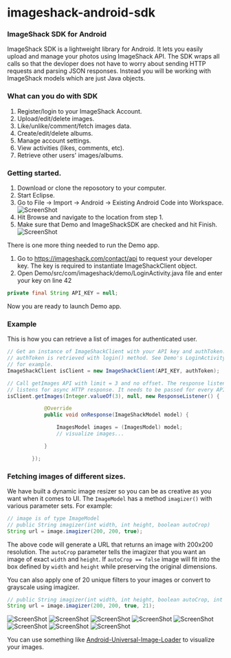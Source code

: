 imageshack-android-sdk
======================

### ImageShack SDK for Android

ImageShack SDK is a lightweight library for Android. It lets you easily upload and manage your photos using ImageShack API. The SDK wraps all calls so that the devloper does not have to worry about sending HTTP requests and parsing JSON responses. Instead you will be working with ImageShack models which are just Java objects. 

### What can you do with SDK

1. Register/login to your ImageShack Account.
2. Upload/edit/delete images.
3. Like/unlike/comment/fetch images data.
4. Create/edit/delete albums.
5. Manage account settings.
6. View activities (likes, comments, etc).
7. Retrieve other users' images/albums. 

### Getting started.

1. Download or clone the reposotory to your computer. 
2. Start Eclipse.
3. Go to File -> Import -> Android -> Existing Android Code into Workspace.
	![ScreenShot](http://imageshack.com/a/img196/3982/ewl4.png)
5. Hit Browse and navigate to the location from step 1.
6. Make sure that Demo and ImageShackSDK are checked and hit Finish.
	![ScreenShot](http://imageshack.com/a/img802/8397/l5a5.png)

There is one more thing needed to run the Demo app.

1. Go to https://imageshack.com/contact/api to request your developer key. The key is required to instantiate ImageShackClient object. 
2. Open Demo/src/com/imageshack/demo/LoginActivity.java file and enter your key on line 42
```java
private final String API_KEY = null;
```
Now you are ready to launch Demo app.

### Example
This is how you can retrieve a list of images for authenticated user.
```java
// Get an instance of ImageShackClient with your API key and authToken. The
// authToken is retrieved with login() method. See Demo's LoginActivity.java
// for example.
ImageShackClient isClient = new ImageShackClient(API_KEY, authToken);

// Call getImages API with limit = 3 and no offset. The response listener 
// listens for async HTTP response. It needs to be passed for every API call.
isClient.getImages(Integer.valueOf(3), null, new ResponseListener() {

			@Override
			public void onResponse(ImageShackModel model) {

				ImagesModel images = (ImagesModel) model;
				// visualize images...

			}

		});
```

### Fetching images of different sizes.
We have built a dynamic image resizer so you can be as creative as you want when it comes to UI. The `ImageModel` has a method `imagizer()` with various parameter sets. For example:
```java
// image is of type ImageModel
// public String imagizer(int width, int height, boolean autoCrop)
String url = image.imagizer(200, 200, true);
```
The above code will generate a URL that returns an image with 200x200 resolution. The `autoCrop` parameter tells the imagizer that you want an image of exact `width` and `height`. If `autoCrop == false` image will fit into the box defined by `width` and `height` while preserving the original dimensions. 

You can also apply one of 20 unique filters to your images or convert to grayscale using imagizer.
```java
// public String imagizer(int width, int height, boolean autoCrop, int filter)
String url = image.imagizer(200, 200, true, 21);
```

![ScreenShot](http://imagizer.imageshack.us/v2/200x200q90f0/c/827/filx.jpg)
![ScreenShot](http://imagizer.imageshack.us/v2/200x200q90f1/c/827/filx.jpg)
![ScreenShot](http://imagizer.imageshack.us/v2/200x200q90f2/c/827/filx.jpg)
![ScreenShot](http://imagizer.imageshack.us/v2/200x200q90f3/c/827/filx.jpg)
![ScreenShot](http://imagizer.imageshack.us/v2/200x200q90f8/c/827/filx.jpg)
![ScreenShot](http://imagizer.imageshack.us/v2/200x200q90f17/c/827/filx.jpg)
![ScreenShot](http://imagizer.imageshack.us/v2/200x200q90f18/c/827/filx.jpg)
![ScreenShot](http://imagizer.imageshack.us/v2/200x200q90f21/c/827/filx.jpg)

You can use something like [Android-Universal-Image-Loader](https://github.com/nostra13/Android-Universal-Image-Loader/) to visualize your images.
